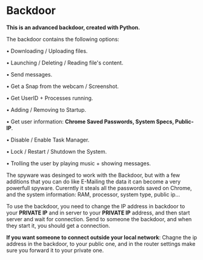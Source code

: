 # Backdoor
**This is an advanced backdoor, created with Python.**

The backdoor contains the following options:

• Downloading / Uploading files.

• Launching / Deleting / Reading file's content.

• Send messages.

• Get a Snap from the webcam / Screenshot.

• Get UserID + Processes running.

• Adding / Removing to Startup.

• Get user information: **Chrome Saved Passwords, System Specs, Public-IP**. 

• Disable / Enable Task Manager.

• Lock / Restart / Shutdown the System.

• Trolling the user by playing music + showing messages.


The spyware was desinged to work with the Backdoor, but with a few additions that you can do like E-Mailing the data it can become a very powerfull spyware.
Curerntly it steals all the passwords saved on Chrome, and the system information: RAM, processor, system type, public ip...

To use the backdoor, you need to change the IP address in backdoor to your **PRIVATE IP** and in server to your **PRIVATE IP** address, and then start server and wait for connection.
Send to someone the backdoor, and when they start it, you should get a connection.

**If you want someone to connect outside your local network**:
Chagne the ip address in the backdoor, to your public one, and in the router settings make sure you forward it to your private one.
